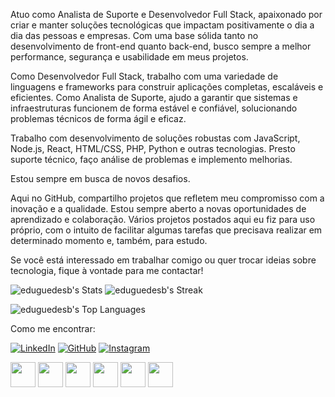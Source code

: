 Atuo como Analista de Suporte e Desenvolvedor Full Stack, apaixonado por criar e manter soluções tecnológicas que impactam positivamente o dia a dia das pessoas e empresas. Com uma base sólida tanto no desenvolvimento de front-end quanto back-end, busco sempre a melhor performance, segurança e usabilidade em meus projetos.

Como Desenvolvedor Full Stack, trabalho com uma variedade de linguagens e frameworks para construir aplicações completas, escaláveis e eficientes.
Como Analista de Suporte, ajudo a garantir que sistemas e infraestruturas funcionem de forma estável e confiável, solucionando problemas técnicos de forma ágil e eficaz.

Trabalho com desenvolvimento de soluções robustas com JavaScript, Node.js, React, HTML/CSS, PHP, Python e outras tecnologias.
Presto suporte técnico, faço análise de problemas e implemento melhorias.

Estou sempre em busca de novos desafios.

Aqui no GitHub, compartilho projetos que refletem meu compromisso com a inovação e a qualidade. Estou sempre aberto a novas oportunidades de aprendizado e colaboração.
Vários projetos postados aqui eu fiz para uso próprio, com o intuito de facilitar algumas tarefas que precisava realizar em determinado momento e, também, para estudo.

Se você está interessado em trabalhar comigo ou quer trocar ideias sobre tecnologia, fique à vontade para me contactar!
  
![eduguedesb's Stats](https://github-readme-stats.vercel.app/api?username=eduguedesb&theme=default&show_icons=true&hide_border=true&count_private=true) ![eduguedesb's Streak](https://github-readme-streak-stats.herokuapp.com/?user=eduguedesb&theme=default&hide_border=true)

![eduguedesb's Top Languages](https://github-readme-stats.vercel.app/api/top-langs/?username=eduguedesb&theme=default&show_icons=true&hide_border=true&layout=compact)

Como me encontrar:

[![LinkedIn](https://img.shields.io/badge/LinkedIn-0077B5?style=for-the-badge&logo=linkedin&logoColor=white)](https://www.linkedin.com/in/eduardo-guedes-dev)
[![GitHub](https://img.shields.io/badge/GitHub-181717?style=for-the-badge&logo=github&logoColor=white)](https://github.com/eduguedesb)
[![Instagram](https://img.shields.io/badge/Instagram-E4405F?style=for-the-badge&logo=instagram&logoColor=white)](https://www.instagram.com/seu-perfil)

<img src="https://cdn.jsdelivr.net/gh/devicons/devicon@latest/icons/go/go-original.svg" width="40" height="40" /> <img src="https://cdn.jsdelivr.net/gh/devicons/devicon/icons/python/python-original.svg" width="40" height="40" /> <img src="https://cdn.jsdelivr.net/gh/devicons/devicon/icons/linux/linux-original.svg" width="40" height="40" /> <img src="https://cdn.jsdelivr.net/gh/devicons/devicon/icons/github/github-original-wordmark.svg" width="40" height="40" /> <img src="https://cdn.jsdelivr.net/gh/devicons/devicon/icons/flask/flask-original-wordmark.svg" width="40" height="40" /> <img src="https://cdn.jsdelivr.net/gh/devicons/devicon/icons/docker/docker-original.svg" width="40" height="40" />
